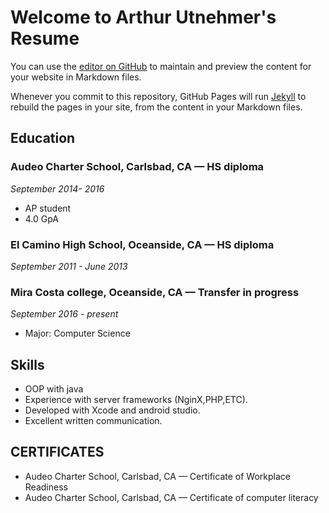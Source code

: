 # Welcome to Arthur Utnehmer's Resume
You can use the [editor on GitHub](https://github.com/arthurutnehmer/cs113-Help/edit/master/index.md) to maintain and preview the content for your website in Markdown files.

Whenever you commit to this repository, GitHub Pages will run [Jekyll](https://jekyllrb.com/) to rebuild the pages in your site, from the content in your Markdown files.

## Education

### Audeo Charter School, Carlsbad, CA — HS diploma
_September 2014- 2016_
* AP student
* 4.0 GpA

### El Camino High School, Oceanside, CA — HS diploma 
*September 2011 - June 2013*

### Mira Costa college, Oceanside, CA — Transfer in progress 
*September 2016 - present*
* Major: Computer Science

## Skills
* OOP with java
* Experience with server frameworks (NginX,PHP,ETC).
* Developed with Xcode and android studio.
* Excellent written communication.  

## CERTIFICATES 
* Audeo Charter School, Carlsbad, CA — Certificate of Workplace Readiness
* Audeo Charter School, Carlsbad, CA — Certificate of computer literacy
 
